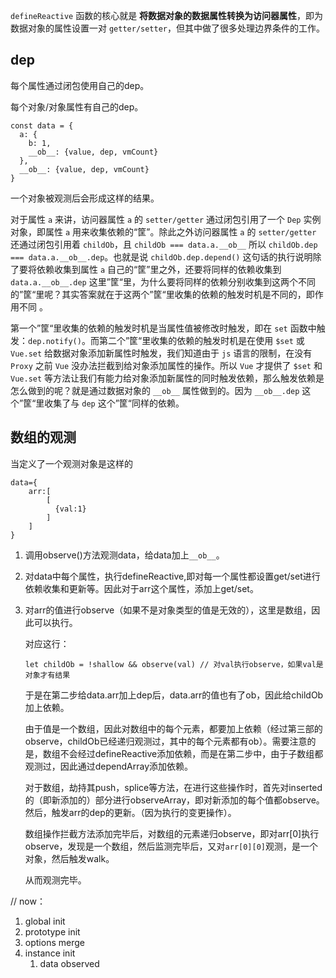  `defineReactive` 函数的核心就是 **将数据对象的数据属性转换为访问器属性**，即为数据对象的属性设置一对 `getter/setter`，但其中做了很多处理边界条件的工作。 

## dep

每个属性通过闭包使用自己的dep。

每个对象/对象属性有自己的dep。

```
const data = {
  a: {
    b: 1,
    __ob__: {value, dep, vmCount}
  },
  __ob__: {value, dep, vmCount}
}
```

一个对象被观测后会形成这样的结果。

 对于属性 `a` 来讲，访问器属性 `a` 的 `setter/getter` 通过闭包引用了一个 `Dep` 实例对象，即属性 `a` 用来收集依赖的“筐”。除此之外访问器属性 `a` 的 `setter/getter` 还通过闭包引用着 `childOb`，且 `childOb === data.a.__ob__` 所以 `childOb.dep === data.a.__ob__.dep`。也就是说 `childOb.dep.depend()` 这句话的执行说明除了要将依赖收集到属性 `a` 自己的“筐”里之外，还要将同样的依赖收集到 `data.a.__ob__.dep` 这里”筐“里，为什么要将同样的依赖分别收集到这两个不同的”筐“里呢？其实答案就在于这两个”筐“里收集的依赖的触发时机是不同的，即作用不同 。

 第一个”筐“里收集的依赖的触发时机是当属性值被修改时触发，即在 `set` 函数中触发：`dep.notify()`。而第二个”筐“里收集的依赖的触发时机是在使用 `$set` 或 `Vue.set` 给数据对象添加新属性时触发，我们知道由于 `js` 语言的限制，在没有 `Proxy` 之前 `Vue` 没办法拦截到给对象添加属性的操作。所以 `Vue` 才提供了 `$set` 和 `Vue.set` 等方法让我们有能力给对象添加新属性的同时触发依赖，那么触发依赖是怎么做到的呢？就是通过数据对象的 `__ob__` 属性做到的。因为 `__ob__.dep` 这个”筐“里收集了与 `dep` 这个”筐“同样的依赖。 



## 数组的观测

当定义了一个观测对象是这样的

```
data={
	arr:[
		[
		  {val:1}
		]
	]
}
```

1. 调用observe()方法观测data，给data加上`__ob__`。

2. 对data中每个属性，执行defineReactive,即对每一个属性都设置get/set进行依赖收集和更新等。因此对于arr这个属性，添加上get/set。

3. 对arr的值进行observe（如果不是对象类型的值是无效的），这里是数组，因此可以执行。

   对应这行：

   ```
   let childOb = !shallow && observe(val) // 对val执行observe，如果val是对象才有结果
   ```

   于是在第二步给data.arr加上dep后，data.arr的值也有了ob，因此给childOb加上依赖。

   由于值是一个数组，因此对数组中的每个元素，都要加上依赖（经过第三部的observe，childOb已经递归观测过，其中的每个元素都有ob）。需要注意的是，数组不会经过defineReactive添加依赖，而是在第二步中，由于子数组都观测过，因此通过dependArray添加依赖。

   

   对于数组，劫持其push，splice等方法，在进行这些操作时，首先对inserted的（即新添加的）部分进行observeArray，即对新添加的每个值都observe。然后，触发arr的dep的更新。（因为执行的变更操作）。

   

   数组操作拦截方法添加完毕后，对数组的元素递归observe，即对arr[0]执行observe，发现是一个数组，然后监测完毕后，又对`arr[0][0]`观测，是一个对象，然后触发walk。

   从而观测完毕。



// now：

1. global init 
2. prototype init
3. options merge
4. instance init
   1. data observed

